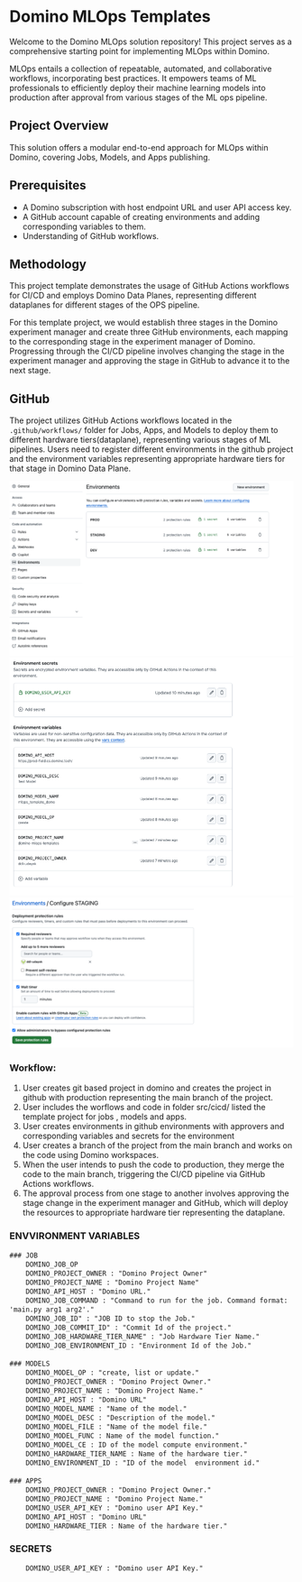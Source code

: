 # Domino MLOps Templates

Welcome to the Domino MLOps solution repository! This project serves as a comprehensive starting point for implementing MLOps within Domino.

MLOps entails a collection of repeatable, automated, and collaborative workflows, incorporating best practices. It empowers teams of ML professionals to efficiently deploy their machine learning models into production after approval from various stages of the ML ops pipeline.

## Project Overview

This solution offers a modular end-to-end approach for MLOps within Domino, covering Jobs, Models, and Apps publishing.

## Prerequisites

- A Domino subscription with host endpoint URL and user API access key.
- A GitHub account capable of creating environments and adding corresponding variables to them.
- Understanding of GitHub workflows.

## Methodology

This project template demonstrates the usage of GitHub Actions workflows for CI/CD and employs Domino Data Planes, representing different dataplanes for different stages of the OPS pipeline.

For this template project, we would establish three stages in the Domino experiment manager and create three GitHub environments, each mapping to the corresponding stage in the experiment manager of Domino. Progressing through the CI/CD pipeline involves changing the stage in the experiment manager and approving the stage in GitHub to advance it to the next stage.

## GitHub

The project utilizes GitHub Actions workflows located in the `.github/workflows/` folder for Jobs, Apps, and Models to deploy them to different hardware tiers(dataplane), representing various stages of ML pipelines.
Users need to register different environments in the github project and the environment variables representing appropriate hardware tiers for that stage in Domino Data Plane.

![plot](./images/environments.png)
![plot](./images/environment_variables.png)
![plot](./images/approvers.png)



### Workflow:

1. User creates git based project in domino and creates the project in github with production representing the main branch of the project.
2. User includes the worflows and code in folder src/cicd/ listed the template project for jobs , models and apps.
3. User creates environments in github environments with approvers and corresponding variables and secrets for the environment
4. User creates a branch of the project from the main branch and works on the code using Domino workspaces.
5. When the user intends to push the code to production, they merge the code to the main branch, triggering the CI/CD pipeline via GitHub Actions workflows.
6. The approval process from one stage to another involves approving the stage change in the experiment manager and GitHub, which will deploy the resources to appropriate hardware tier representing the dataplane.

### ENVVIRONMENT VARIABLES
    ### JOB
        DOMINO_JOB_OP
        DOMINO_PROJECT_OWNER : "Domino Project Owner"
        DOMINO_PROJECT_NAME : "Domino Project Name"
        DOMINO_API_HOST : "Domino URL."
        DOMINO_JOB_COMMAND : "Command to run for the job. Command format: 'main.py arg1 arg2'."
        DOMINO_JOB_ID" : "JOB ID to stop the Job."
        DOMINO_JOB_COMMIT_ID" : "Commit Id of the project."
        DOMINO_JOB_HARDWARE_TIER_NAME" : "Job Hardware Tier Name."
        DOMINO_JOB_ENVIRONMENT_ID : "Environment Id of the Job."

    ### MODELS
        DOMINO_MODEL_OP : "create, list or update."
        DOMINO_PROJECT_OWNER : "Domino Project Owner."
        DOMINO_PROJECT_NAME : "Domino Project Name."
        DOMINO_API_HOST : "Domino URL"
        DOMINO_MODEL_NAME : "Name of the model."
        DOMINO_MODEL_DESC : "Description of the model."
        DOMINO_MODEL_FILE : "Name of the model file."
        DOMINO_MODEL_FUNC : Name of the model function."
        DOMINO_MODEL_CE : ID of the model compute environment."
        DOMINO_HARDWARE_TIER_NAME : Name of the hardware tier."
        DOMINO_ENVIRONMENT_ID : "ID of the model  environment id."

    ### APPS
        DOMINO_PROJECT_OWNER : "Domino Project Owner."
        DOMINO_PROJECT_NAME : "Domino Project Name."
        DOMINO_USER_API_KEY : "Domino user API Key."
        DOMINO_API_HOST : "Domino URL"
        DOMINO_HARDWARE_TIER : Name of the hardware tier."

### SECRETS
        DOMINO_USER_API_KEY : "Domino user API Key."
